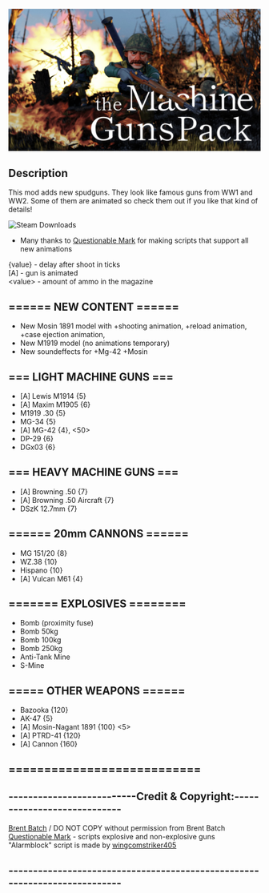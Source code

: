 ![Mod Preview](https://github.com/DriVVer/TheMachineGunPack/blob/main/preview.jpg)
## Description
This mod adds new spudguns. They look like famous guns from WW1 and WW2.
Some of them are animated so check them out if you like that kind of details!

![Steam Downloads](https://img.shields.io/steam/downloads/1903792337)

- Many thanks to [Questionable Mark](https://steamcommunity.com/profiles/76561198361178618) for making scripts that support all new animations

{value} - delay after shoot in ticks</br>
\[A\] - gun is animated</br>
\<value\> - amount of ammo in the magazine</br>

## ====== NEW CONTENT ======

- New Mosin 1891 model with
+shooting animation,
+reload animation,
+case ejection animation,
- New M1919 model
(no animations temporary)
- New soundeffects for
+Mg-42
+Mosin

## === LIGHT MACHINE GUNS ===

- \[A\] Lewis M1914 {5}
- \[A\] Maxim M1905 {6}
- M1919 .30 {5}
- MG-34 {5}
- \[A\] MG-42 {4}, \<50\>
- DP-29 {6}
- DGx03 {6}

## === HEAVY MACHINE GUNS ===

- \[A\] Browning .50 {7}
- \[A\] Browning .50 Aircraft {7}
- DSzK 12.7mm {7}

## ====== 20mm CANNONS ======

- MG 151/20 {8}
- WZ.38 {10}
- Hispano {10}
- \[A\] Vulcan M61 {4}

## ======= EXPLOSIVES ========

- Bomb (proximity fuse)
- Bomb 50kg
- Bomb 100kg
- Bomb 250kg
- Anti-Tank Mine
- S-Mine

## ===== OTHER WEAPONS ======

- Bazooka {120}
- AK-47 {5}
- \[A\] Mosin-Nagant 1891 {100} <5>
- \[A\] PTRD-41 {120}
- \[A\] Cannon {160}

## ===========================


## --------------------------Credit & Copyright:----------------------------
[Brent Batch](https://steamcommunity.com/profiles/76561198296305997) / DO NOT COPY without permission from Brent Batch</br>
[Questionable Mark](https://steamcommunity.com/profiles/76561198361178618) - scripts explosive and non-explosive guns</br>
"Alarmblock" script is made by [wingcomstriker405](https://steamcommunity.com/profiles/76561198238909378)</br>
## --------------------------------------------------------------------------
